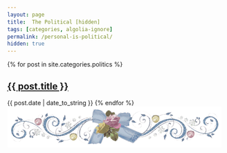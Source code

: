 ```yaml
---
layout: page
title:  The Political [hidden]
tags: [categories, algolia-ignore]
permalink: /personal-is-political/
hidden: true
---
```


{% for post in site.categories.politics %}
<h2 class="post-title">
	<a href="{{ post.url }}">
		{{ post.title }}
	</a>
</h2>

<span class="post-date">{{ post.date | date_to_string }}</span>
{% endfor %}
<img style="margin: auto;" src="/images/rosedivider.gif">

